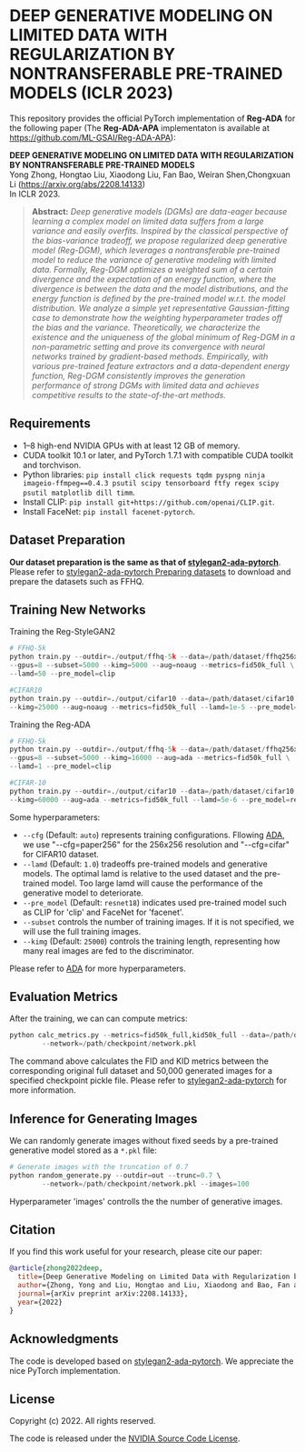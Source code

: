 # DEEP GENERATIVE MODELING ON LIMITED DATA WITH REGULARIZATION BY NONTRANSFERABLE PRE-TRAINED MODELS (ICLR 2023)

This repository provides the official PyTorch implementation of **Reg-ADA** for the following paper (The **Reg-ADA-APA** implementaton is available at https://github.com/ML-GSAI/Reg-ADA-APA):

**DEEP GENERATIVE MODELING ON LIMITED DATA WITH REGULARIZATION BY NONTRANSFERABLE PRE-TRAINED MODELS**
<br>
Yong Zhong, Hongtao Liu, Xiaodong Liu, Fan Bao, Weiran Shen,Chongxuan Li (https://arxiv.org/abs/2208.14133)<br>
In ICLR 2023.<br>
> **Abstract:** *Deep generative models (DGMs) are data-eager because learning a complex model on limited data suffers from a large variance and easily overfits. Inspired by the classical perspective of the bias-variance tradeoff, we propose regularized deep generative model (Reg-DGM), which leverages a nontransferable pre-trained model to reduce the variance of generative modeling with limited data. Formally, Reg-DGM optimizes a weighted sum of a certain divergence and the expectation of an energy function, where the divergence is between the data and the model distributions, and the energy function is defined by the pre-trained model w.r.t. the model distribution. We analyze a simple yet representative Gaussian-fitting case to demonstrate how the weighting hyperparameter trades off the bias and the variance. Theoretically, we characterize the existence and the uniqueness of the global minimum of Reg-DGM in a non-parametric setting and prove its convergence with neural networks trained by gradient-based methods. Empirically, with various pre-trained feature extractors and a data-dependent energy function, Reg-DGM consistently improves the generation performance of strong DGMs with limited data and achieves competitive results to the state-of-the-art methods.*

## Requirements

* 1&ndash;8 high-end NVIDIA GPUs with at least 12 GB of memory.
* CUDA toolkit 10.1 or later, and PyTorch 1.7.1 with compatible CUDA toolkit and torchvison.
* Python libraries: `pip install click requests tqdm pyspng ninja imageio-ffmpeg==0.4.3 psutil scipy tensorboard ftfy regex scipy psutil matplotlib dill timm`.
* Install CLIP: `pip install git+https://github.com/openai/CLIP.git`.
* Install FaceNet: `pip install facenet-pytorch`.


## Dataset Preparation

**Our dataset preparation is the same as that of [stylegan2-ada-pytorch](https://github.com/NVlabs/stylegan2-ada-pytorch)**. Please refer to [stylegan2-ada-pytorch Preparing datasets](https://github.com/NVlabs/stylegan2-ada-pytorch#preparing-datasets) to download and prepare the datasets such as FFHQ.

## Training New Networks

Training the Reg-StyleGAN2
```python
# FFHQ-5k
python train.py --outdir=./output/ffhq-5k --data=/path/dataset/ffhq256x256.zip --cfg=paper256 --batch=64 \ 
--gpus=8 --subset=5000 --kimg=5000 --aug=noaug --metrics=fid50k_full \
--lamd=50 --pre_model=clip 

#CIFAR10
python train.py --outdir=./output/cifar10 --data=/path/dataset/cifar10.zip --cfg=cifar --batch=64 --gpus=8 \
--kimg=25000 --aug=noaug --metrics=fid50k_full --lamd=1e-5 --pre_model=resnet18 

```
Training the Reg-ADA
```python
# FFHQ-5k
python train.py --outdir=./output/ffhq-5k --data=/path/dataset/ffhq256x256.zip --cfg=paper256 --batch=64 \ 
--gpus=8 --subset=5000 --kimg=16000 --aug=ada --metrics=fid50k_full \
--lamd=1 --pre_model=clip 

#CIFAR-10
python train.py --outdir=./output/cifar10 --data=/path/dataset/cifar10.zip --cfg=cifar --batch=64 --gpus=8 \
--kimg=60000 --aug=ada --metrics=fid50k_full --lamd=5e-6 --pre_model=resnet18 

```

Some hyperparameters:

* `--cfg` (Default: `auto`) represents training configurations. Fllowing [ADA](https://github.com/NVlabs/stylegan2-ada-pytorch#training-new-networks), we use "--cfg=paper256" for the 256x256 resolution and "--cfg=cifar" for CIFAR10 dataset. 
* `--lamd` (Default: `1.0`) tradeoffs pre-trained models and generative models. The optimal lamd is relative to the used dataset and the pre-trained model. Too large lamd will cause the performance of the generative model to deteriorate.
* `--pre_model` (Default: `resnet18`) indicates used pre-trained model such as CLIP for 'clip' and FaceNet for 'facenet'.
* `--subset` controls the number of training images. If it is not specified, we will use the full training images.
* `--kimg` (Default: `25000`) controls the training length, representing how many real images are fed to the discriminator.

Please refer to [ADA](https://github.com/NVlabs/stylegan2-ada-pytorch#training-new-networks) for more hyperparameters.

## Evaluation Metrics

After the training, we can can compute metrics:

```python
python calc_metrics.py --metrics=fid50k_full,kid50k_full --data=/path/dataset/dataset.zip \ 
        --network=/path/checkpoint/network.pkl
```

The command above calculates the FID and KID metrics between the corresponding original full dataset and 50,000 generated images for a specified checkpoint pickle file. Please refer to [stylegan2-ada-pytorch](https://github.com/NVlabs/stylegan2-ada-pytorch#quality-metrics) for more information.


## Inference for Generating Images

We can randomly generate images without fixed seeds by a pre-trained generative model stored as a `*.pkl` file:

```python
# Generate images with the truncation of 0.7
python random_generate.py --outdir=out --trunc=0.7 \ 
        --network=/path/checkpoint/network.pkl --images=100
```
Hyperparameter 'images' controlls the the number of generative images.

## Citation

If you find this work useful for your research, please cite our paper:

```bibtex
@article{zhong2022deep,
  title={Deep Generative Modeling on Limited Data with Regularization by Nontransferable Pre-trained Models},
  author={Zhong, Yong and Liu, Hongtao and Liu, Xiaodong and Bao, Fan and Shen, Weiran and Li, Chongxuan},
  journal={arXiv preprint arXiv:2208.14133},
  year={2022}
}
```

## Acknowledgments

The code is developed based on [stylegan2-ada-pytorch](https://github.com/NVlabs/stylegan2-ada-pytorch). We appreciate the nice PyTorch implementation.

## License

Copyright (c) 2022. All rights reserved.

The code is released under the [NVIDIA Source Code License](./LICENSE.txt).
